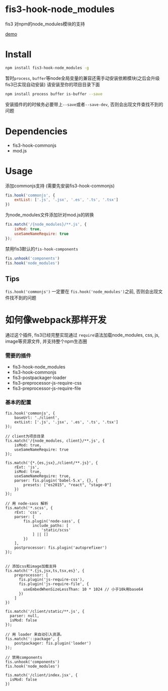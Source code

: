 # fis3-hook-node_modules

fis3 对npm的node_modules模块的支持

[demo](/demo)

# Install

```bash
npm install fis3-hook-node_modules -g
```

暂时`process`, `buffer`等node全局变量的兼容还需手动安装依赖模块(之后会升级fis3已实现自动安装)
请安装至你的项目目录下面
```bash
npm install process buffer is-buffer --save
```

安装插件的的时候务必要带上`--save`或者`--save-dev`, 否则会出现文件查找不到的问题

# Dependencies

+ fis3-hook-commonjs
+ mod.js

# Usage

添加commonjs支持 (需要先安装fis3-hook-commonjs)

```js
fis.hook('commonjs', {
    extList: ['.js', '.jsx', '.es', '.ts', '.tsx']
})
```

为node_modules文件添加针对mod.js的转换
```js
fis.match('/{node_modules}/**.js', {
    isMod: true,
    useSameNameRequire: true
});
```

禁用fis3默认的`fis-hook-components`
```js
fis.unhook('components')
fis.hook('node_modules')
```

## Tips

`fis.hook('commonjs')` 一定要在 `fis.hook('node_modules')`之前, 否则会出现文件找不到的问题


# 如何像webpack那样开发
通过这个插件, fis3已经完整实现通过 `require`语法加载node_modules, css, js, image等资源文件, 并支持整个npm生态圈

### 需要的插件

+ fis3-hook-node_modules
+ fis3-hook-commonjs
+ fis3-postpackager-loader
+ fis3-preprocessor-js-require-css
+ fis3-preprocessor-js-require-file

### 基本的配置


```
fis.hook('commonjs', {
    baseUrl: './client',
    extList: ['.js', '.jsx', '.es', '.ts', '.tsx']
});

// client为项目目录
fis.match('/{node_modules, client}/**.js', {
    isMod: true,
    useSameNameRequire: true
});

fis.match('{*.{es,jsx},/client/**.js}', {
    rExt: 'js',
    isMod: true,
    useSameNameRequire: true,
    parser: fis.plugin('babel-5.x', {}, {
        presets: ["es2015", "react", "stage-0"]
    })
});

// 用 node-sass 解析
fis.match('*.scss', {
    rExt: 'css',
    parser: [
        fis.plugin('node-sass', {
            include_paths: [
                'static/scss'
            ] || []
        })
    ],
    postprocessor: fis.plugin('autoprefixer')
});


// 添加css和image加载支持
fis.match('*.{js,jsx,ts,tsx,es}', {
    preprocessor: [
      fis.plugin('js-require-css'),
      fis.plugin('js-require-file', {
        useEmbedWhenSizeLessThan: 10 * 1024 // 小于10k用base64
      })
    ]
})

fis.match('/client/static/**.js', {
  parser: null,
  isMod: false
});

// 用 loader 来自动引入资源。
fis.match('::package', {
    postpackager: fis.plugin('loader')
});

// 禁用components
fis.unhook('components')
fis.hook('node_modules')

fis.match('/client/index.jsx', {
  isMod: false
})

```
